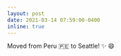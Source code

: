 ```yaml
---
layout: post
date: 2021-03-14 07:59:00-0400
inline: true
---
```


Moved from Peru :peru: to Seattle! :sparkles: :smile:
